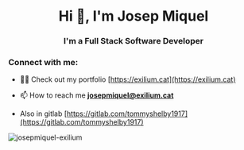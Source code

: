 <h1 align="center">Hi 👋, I'm Josep Miquel</h1>
<h3 align="center">I'm a Full Stack Software Developer</h3>

<h3 align="left">Connect with me:</h3>
<p align="left">
</p>

- 👨‍💻 Check out my portfolio [https://exilium.cat](https://exilium.cat)

- 📫 How to reach me **josepmiquel@exilium.cat**

- Also in gitlab [https://gitlab.com/tommyshelby1917](https://gitlab.com/tommyshelby1917)

<p><img align="center" src="https://github-readme-stats.vercel.app/api/top-langs?username=josepmiquel-exilium&show_icons=true&locale=en&layout=compact" alt="josepmiquel-exilium" /></p>

